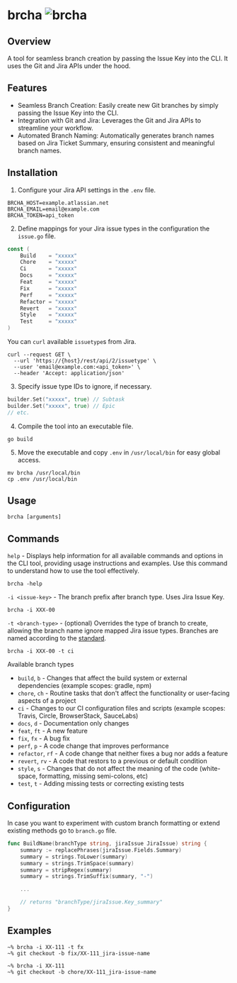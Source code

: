 # brcha  ![brcha](https://img.shields.io/badge/brcha-v1.0.0-green.svg)

## Overview

A tool for seamless branch creation by passing the Issue Key into the CLI. It uses the Git and Jira APIs under the hood.

## Features

- Seamless Branch Creation: Easily create new Git branches by simply passing the Issue Key into the CLI.
- Integration with Git and Jira: Leverages the Git and Jira APIs to streamline your workflow.
- Automated Branch Naming: Automatically generates branch names based on Jira Ticket Summary, ensuring consistent and
  meaningful branch names.

## Installation

1. Configure your Jira API settings in the `.env` file.

```.env
BRCHA_HOST=example.atlassian.net
BRCHA_EMAIL=email@example.com
BRCHA_TOKEN=api_token
```

2. Define mappings for your Jira issue types in the configuration the `issue.go` file.

```issue.go
const (
    Build    = "xxxxx"
    Chore    = "xxxxx"
    Ci       = "xxxxx"
    Docs     = "xxxxx"
    Feat     = "xxxxx"
    Fix      = "xxxxx"
    Perf     = "xxxxx"
    Refactor = "xxxxx"
    Revert   = "xxxxx"
    Style    = "xxxxx"
    Test     = "xxxxx"
)
```

You can `curl` available `issuetype`s from Jira.

```terminal
curl --request GET \
  --url 'https://{host}/rest/api/2/issuetype' \
  --user 'email@example.com:<api_token>' \
  --header 'Accept: application/json'
```

3. Specify issue type IDs to ignore, if necessary.

```issue.go
builder.Set("xxxxx", true) // Subtask
builder.Set("xxxxx", true) // Epic
// etc.
```

4. Compile the tool into an executable file.

```terminal
go build
```

5. Move the executable and copy `.env` in `/usr/local/bin` for easy global access.

```terminal
mv brcha /usr/local/bin
cp .env /usr/local/bin
```

## Usage

```terminal
brcha [arguments]
```

## Commands

`help` - Displays help information for all available commands and options in the CLI tool, providing usage instructions
and examples. Use this command to understand how to use the tool effectively.

```terminal
brcha -help
```

`-i <issue-key>` - The branch prefix after branch type. Uses Jira Issue Key.

``` terminal
brcha -i XXX-00
```

`-t <branch-type>` - (optional) Overrides the type of branch to create, allowing the branch name ignore mapped Jira
issue types. Branches are named according to the [standard](https://www.conventionalcommits.org/en/v1.0.0/).

``` terminal
brcha -i XXX-00 -t ci
```

Available branch types

- `build`, `b` - Changes that affect the build system or external dependencies (example scopes: gradle, npm)
- `chore`, `ch` - Routine tasks that don't affect the functionality or user-facing aspects of a project
- `ci` - Changes to our CI configuration files and scripts (example scopes: Travis, Circle, BrowserStack, SauceLabs)
- `docs`, `d` - Documentation only changes
- `feat`, `ft` - A new feature
- `fix`, `fx` - A bug fix
- `perf`, `p` - A code change that improves performance
- `refactor`, `rf` - A code change that neither fixes a bug nor adds a feature
- `revert`, `rv` - A code that restors to a previous or default condition
- `style`, `s` - Changes that do not affect the meaning of the code (white-space, formatting, missing semi-colons, etc)
- `test`, `t` - Adding missing tests or correcting existing tests

## Configuration

In case you want to experiment with custom branch formatting or extend existing methods go to `branch.go` file.

```branch.go
func BuildName(branchType string, jiraIssue JiraIssue) string {
    summary := replacePhrases(jiraIssue.Fields.Summary)
    summary = strings.ToLower(summary)
    summary = strings.TrimSpace(summary)
    summary = stripRegex(summary)
    summary = strings.TrimSuffix(summary, "-")

    ...

    // returns "branchType/jiraIssue.Key_summary"
}
```

## Examples

```terminal
~% brcha -i XX-111 -t fx
~% git checkout -b fix/XX-111_jira-issue-name
```

```terminal
~% brcha -i XX-111
~% git checkout -b chore/XX-111_jira-issue-name
```